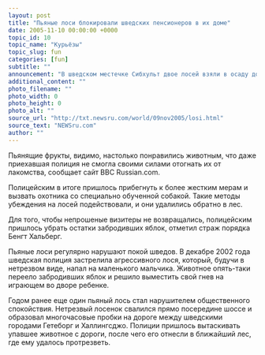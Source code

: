 ```yaml
---
layout: post
title: "Пьяные лоси блокировали шведских пенсионеров в их доме"
date: 2005-11-10 00:00:00 +0000
topic_id: 10
topic_name: "Курьёзы"
topic_slug: fun
categories: [fun]
subtitle: ""
announcement: "В шведском местечке Сибхульт двое лосей взяли в осаду дом пенсионеров. Лосиха и ее отпрыск наткнулись на запасы перебродивших яблок у дома и быстро вошли во вкус."
additional_content: ""
photo_filename: ""
photo_width: 0
photo_height: 0
photo_alt: ""
source_url: "http://txt.newsru.com/world/09nov2005/losi.html"
source_text: "NEWSru.com"
author: ""
---
```

Пьянящие фрукты, видимо, настолько понравились животным, что даже приехавшая полиция не смогла своими силами отогнать их от лакомства, сообщает сайт BBC Russian.com.

Полицейским в итоге пришлось прибегнуть к более жестким мерам и вызвать охотника со специально обученной собакой. Такие методы убеждения на лосей подействовали, и они удалились обратно в лес.

Для того, чтобы непрошеные визитеры не возвращались, полицейским пришлось убрать остатки забродивших яблок, отметил страж порядка Бенгт Хальберг.

Пьяные лоси регулярно нарушают покой шведов. В декабре 2002 года шведская полиция застрелила агрессивного лося, который, будучи в нетрезвом виде, напал на маленького мальчика. Животное опять-таки переело забродивших яблок и решило выместить свой гнев на играющем во дворе ребенке.

Годом ранее еще один пьяный лось стал нарушителем общественного спокойствия. Нетрезвый лосенок свалился прямо посередине шоссе и образовал многочасовые пробки на дороге между шведскими городами Гетеборг и Халлингсджо. Полиции пришлось вытаскивать упавшее животное с дороги, после чего его отнесли в ближайший лес, где ему удалось протрезветь.
